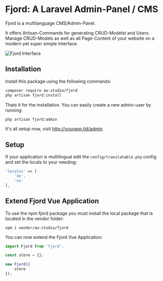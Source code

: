 # Fjord: A Laravel Admin-Panel / CMS

Fjord is a multilanguage CMS/Admin-Panel.

It offers Artisan-Commands for generating CRUD-Modelst and Users. Manage CRUD-Models as well as all Page-Content of your website on a modern yet super simple Interface.

![Fjord Interface](https://raw.githubusercontent.com/aw-studio/fjord/master/fjord.png 'Fjord Interface')

## Installation

Install this package using the following commands:

```bash
composer require aw-studio/fjord
php artisan fjord:install
```

Thats it for the installation. You can easily create a new admin-user by running:

```bash
php artisan fjord:admin
```

It's all setup now, visit http://yourapp.tld/admin

## Setup

If your application is multilingual edit the `config/translatable.php` config
and set the locals to your needing:

```php
'locales' => [
    'de',
    'en'
],
```

## Extend Fjord Vue Application

To use the npm fjord package you must install the local package that is located in the vendor folder:

```
npm i vendor/aw-studio/fjord
```

You can now extend the Fjord Vue Application:

```javascript
import Fjord from 'fjord';

const store = {};

new Fjord({
    store
});
```
